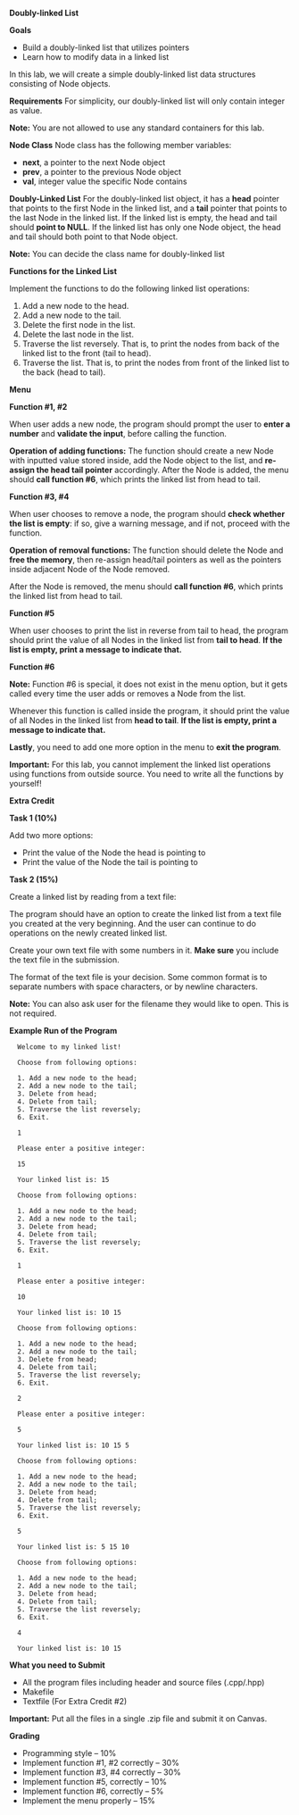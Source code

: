 **Doubly-linked List**

**Goals**
* Build a doubly-linked list that utilizes pointers
* Learn how to modify data in a linked list

In this lab, we will create a simple doubly-linked list data structures consisting of Node objects.

**Requirements**
For simplicity, our doubly-linked list will only contain integer as value.

**Note:** You are not allowed to use any standard containers for this lab.

**Node Class**
Node class has the following member variables:

* **next**, a pointer to the next Node object
* **prev**, a pointer to the previous Node object
* **val**, integer value the specific Node contains

**Doubly-Linked List**
For the doubly-linked list object, it has a **head** pointer that points to the first Node in the linked list, and a **tail** pointer that points to the last Node in the linked list. If the linked list is empty, the head and tail should **point to NULL**. If the linked list has only one Node object, the head and tail should both point to that Node object.

**Note:** You can decide the class name for doubly-linked list

**Functions for the Linked List**

Implement the functions to do the following linked list operations:

1. Add a new node to the head.
2. Add a new node to the tail.
3. Delete the first node in the list.
4. Delete the last node in the list.
5. Traverse the list reversely. That is, to print the nodes from back of the linked list to the front (tail to head).
6. Traverse the list. That is, to print the nodes from front of the linked list to the back (head to tail).

**Menu**

**Function #1, #2**

When user adds a new node, the program should prompt the user to  **enter a number** and **validate the input**, before calling the function.

**Operation of adding functions:** The function should create a new Node with inputted value stored inside, add the Node object to the list, and **re-assign the head tail pointer** accordingly. After the Node is added, the menu should **call function #6**, which prints the linked list from head to tail.

**Function #3, #4**

When user chooses to remove a node, the program should **check whether the list is empty**: if so, give a warning message, and if not, proceed with the function.

**Operation of removal functions:** The function should delete the Node and **free the memory**, then re-assign head/tail pointers as well as the pointers inside adjacent Node of the Node removed.

After the Node is removed, the menu should **call function #6**, which prints the linked list from head to tail.

**Function #5**

When user chooses to print the list in reverse from tail to head, the program should print the value of all Nodes in the linked list from **tail to head**. **If the list is empty, print a message to indicate that.**

**Function #6**

**Note:** Function #6 is special, it does not exist in the menu option, but it gets called every time the user adds or removes a Node from the list.

Whenever this function is called inside the program, it should print the value of all Nodes in the linked list from **head to tail**. **If the list is empty, print a message to indicate that.**

**Lastly**, you need to add one more option in the menu to **exit the program**.

**Important:** For this lab, you cannot implement the linked list operations using functions from outside source. You need to write all the functions by yourself!

**Extra Credit**

**Task 1 (10%)**

Add two more options:

* Print the value of the Node the head is pointing to
* Print the value of the Node the tail is pointing to

**Task 2 (15%)**

Create a linked list by reading from a text file:

The program should have an option to create the linked list from a text file you created at the very beginning. And the user can continue to do operations on the newly created linked list.

Create your own text file with some numbers in it. **Make sure** you include the text file in the submission.

The format of the text file is your decision. Some common format is to separate numbers with space characters, or by newline characters.

**Note:** You can also ask user for the filename they would like to open. This is not required.

**Example Run of the Program**

      Welcome to my linked list!

      Choose from following options:

      1. Add a new node to the head;
      2. Add a new node to the tail;
      3. Delete from head;
      4. Delete from tail;
      5. Traverse the list reversely;
      6. Exit.

      1

      Please enter a positive integer:

      15

      Your linked list is: 15

      Choose from following options:

      1. Add a new node to the head;
      2. Add a new node to the tail;
      3. Delete from head;
      4. Delete from tail;
      5. Traverse the list reversely;
      6. Exit.

      1

      Please enter a positive integer:

      10

      Your linked list is: 10 15

      Choose from following options:

      1. Add a new node to the head;
      2. Add a new node to the tail;
      3. Delete from head;
      4. Delete from tail;
      5. Traverse the list reversely;
      6. Exit.

      2

      Please enter a positive integer:

      5

      Your linked list is: 10 15 5

      Choose from following options:

      1. Add a new node to the head;
      2. Add a new node to the tail;
      3. Delete from head;
      4. Delete from tail;
      5. Traverse the list reversely;
      6. Exit.

      5

      Your linked list is: 5 15 10

      Choose from following options:

      1. Add a new node to the head;
      2. Add a new node to the tail;
      3. Delete from head;
      4. Delete from tail;
      5. Traverse the list reversely;
      6. Exit.

      4

      Your linked list is: 10 15

**What you need to Submit**
* All the program files including header and source files (.cpp/.hpp)
* Makefile
* Textfile (For Extra Credit #2)

**Important:** Put all the files in a single .zip file and submit it on Canvas.

**Grading**
* Programming style – 10%
* Implement function #1, #2 correctly – 30%
* Implement function #3, #4 correctly – 30%
* Implement function #5, correctly – 10%
* Implement function #6, correctly – 5%
* Implement the menu properly – 15%
